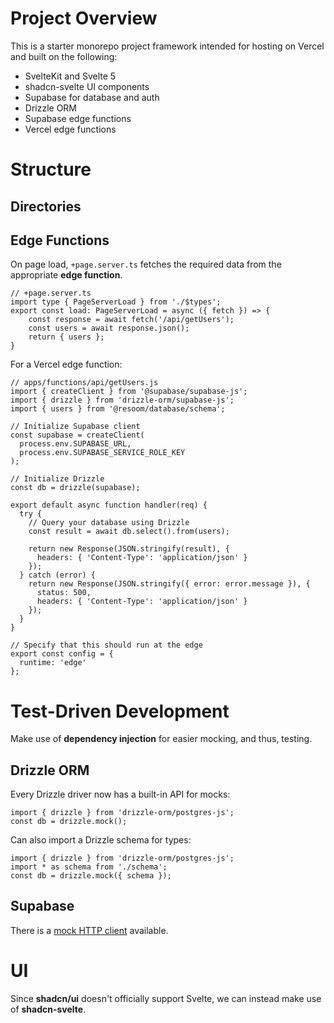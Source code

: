 # Project Overview

This is a starter monorepo project framework intended for hosting on Vercel and built on the following:

- SvelteKit and Svelte 5
- shadcn-svelte UI components
- Supabase for database and auth
- Drizzle ORM
- Supabase edge functions
- Vercel edge functions

# Structure

## Directories



## Edge Functions

On page load, `+page.server.ts` fetches the required data from the appropriate **edge function**.

```
// +page.server.ts
import type { PageServerLoad } from './$types';
export const load: PageServerLoad = async ({ fetch }) => {
	const response = await fetch('/api/getUsers');
	const users = await response.json();
	return { users };
}
```

For a Vercel edge function:

```
// apps/functions/api/getUsers.js
import { createClient } from '@supabase/supabase-js';
import { drizzle } from 'drizzle-orm/supabase-js';
import { users } from '@resoom/database/schema';

// Initialize Supabase client
const supabase = createClient(
  process.env.SUPABASE_URL,
  process.env.SUPABASE_SERVICE_ROLE_KEY
);

// Initialize Drizzle
const db = drizzle(supabase);

export default async function handler(req) {
  try {
    // Query your database using Drizzle
    const result = await db.select().from(users);
    
    return new Response(JSON.stringify(result), {
      headers: { 'Content-Type': 'application/json' }
    });
  } catch (error) {
    return new Response(JSON.stringify({ error: error.message }), {
      status: 500,
      headers: { 'Content-Type': 'application/json' }
    });
  }
}

// Specify that this should run at the edge
export const config = {
  runtime: 'edge'
};
```

# Test-Driven Development

Make use of **dependency injection** for easier mocking, and thus, testing.

## Drizzle ORM

Every Drizzle driver now has a built-in API for mocks:

```
import { drizzle } from 'drizzle-orm/postgres-js';
const db = drizzle.mock();
```

Can also import a Drizzle schema for types:

```
import { drizzle } from 'drizzle-orm/postgres-js';
import * as schema from './schema';
const db = drizzle.mock({ schema });
```

## Supabase

There is a [mock HTTP client](https://github.com/supabase-community/mock_supabase_http_client) available.

# UI

Since **shadcn/ui** doesn't officially support Svelte, we can instead make use of **shadcn-svelte**.